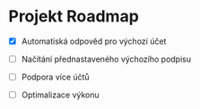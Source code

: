 # Projekt Roadmap

- [x] Automatiská odpověd pro výchozí účet
- [ ] Načítání přednastaveného výchozího podpisu
- [ ] Podpora více účtů
- [ ] Optimalizace výkonu


